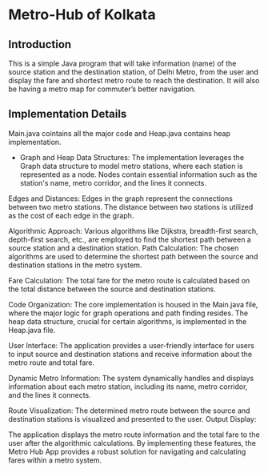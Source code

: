 # Metro-Hub of Kolkata

## Introduction
This is a simple Java program that will take information (name) of the source station and the destination station, of Delhi Metro, 
from the user and display the fare and shortest metro route to reach the destination. It will also be having a metro map for commuter’s better navigation.

## Implementation Details

Main.java cointains all the major code and Heap.java contains heap implementation.

* Graph and Heap Data Structures:
The implementation leverages the Graph data structure to model metro stations, where each station is represented as a node.
Nodes contain essential information such as the station's name, metro corridor, and the lines it connects.

Edges and Distances:
Edges in the graph represent the connections between two metro stations.
The distance between two stations is utilized as the cost of each edge in the graph.

Algorithmic Approach:
Various algorithms like Dijkstra, breadth-first search, depth-first search, etc., are employed to find the shortest path between a source station and a destination station.
Path Calculation:
The chosen algorithms are used to determine the shortest path between the source and destination stations in the metro system.

Fare Calculation:
The total fare for the metro route is calculated based on the total distance between the source and destination stations.

Code Organization:
The core implementation is housed in the Main.java file, where the major logic for graph operations and path finding resides.
The heap data structure, crucial for certain algorithms, is implemented in the Heap.java file.

User Interface:
The application provides a user-friendly interface for users to input source and destination stations and receive information about the metro route and total fare.

Dynamic Metro Information:
The system dynamically handles and displays information about each metro station, including its name, metro corridor, and the lines it connects.

Route Visualization:
The determined metro route between the source and destination stations is visualized and presented to the user.
Output Display:

The application displays the metro route information and the total fare to the user after the algorithmic calculations.
By implementing these features, the Metro Hub App provides a robust solution for navigating and calculating fares within a metro system.
